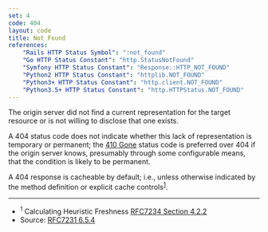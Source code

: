 ```yaml
---
set: 4
code: 404
layout: code
title: Not Found
references:
    "Rails HTTP Status Symbol": ":not_found"
    "Go HTTP Status Constant": "http.StatusNotFound"
    "Symfony HTTP Status Constant": "Response::HTTP_NOT_FOUND"
    "Python2 HTTP Status Constant": "httplib.NOT_FOUND"
    "Python3+ HTTP Status Constant": "http.client.NOT_FOUND"
    "Python3.5+ HTTP Status Constant": "http.HTTPStatus.NOT_FOUND"
---
```


The origin server did not find a current representation for the target
resource or is not willing to disclose that one exists.

A 404 status code does not indicate whether this lack of representation
is temporary or permanent; the [410 Gone]({{site.baseurl}}/410) status code is preferred
over 404 if the origin server knows, presumably through some
configurable means, that the condition is likely to be permanent.

A 404 response is cacheable by default; i.e., unless otherwise indicated
by the method definition or explicit cache
controls<sup>[1](#ref-1)</sup>.

---

* <span id="ref-1"><sup>1</sup> Calculating Heuristic Freshness
[RFC7234 Section 4.2.2][2]</span>
* Source: [RFC7231 6.5.4][1]

[1]: <{{site.rfcUrl}}/rfc7231#section-6.5.4>
[2]: <{{site.rfcUrl}}/rfc7234#section-4.2.2>
